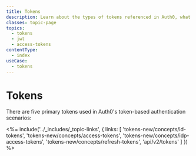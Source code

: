 ```yaml
---
title: Tokens
description: Learn about the types of tokens referenced in Auth0, what each is used for, and how to use it.
classes: topic-page
topics:
  - tokens
  - jwt
  - access-tokens
contentType:
  - index
useCase:
  - tokens
---
```

# Tokens

There are five primary tokens used in Auth0's token-based authentication scenarios:

<%= include('../_includes/_topic-links', { links: [
  'tokens-new/concepts/id-tokens',
  'tokens-new/concepts/access-tokens',
  'tokens-new/concepts/idp-access-tokens',
  'tokens-new/concepts/refresh-tokens',
  'api/v2/tokens'
] }) %>
